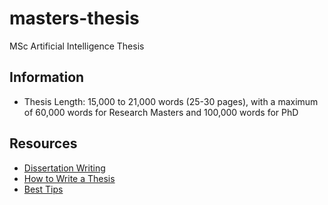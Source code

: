 # masters-thesis

MSc Artificial Intelligence Thesis

## Information
* Thesis Length: 15,000 to 21,000 words (25-30 pages), with a maximum of 60,000 words for Research Masters and 100,000 words for PhD

## Resources
* [Dissertation Writing](https://ulsites.ul.ie/rwc/sites/default/files/Dissertation%20Writing%202.pdf)
* [How to Write a Thesis](https://www.wikihow.com/Write-a-Master%27s-Thesis)
* [Best Tips](https://www.quora.com/What-are-the-best-tips-for-writing-a-masters-dissertation-thesis)
